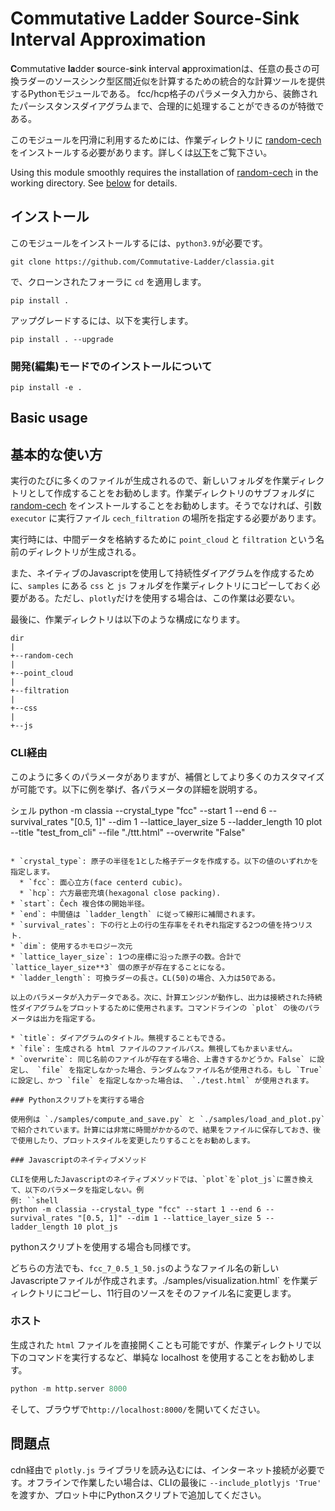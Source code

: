 # Commutative Ladder Source-Sink Interval Approximation

**C**ommutative **la**dder **s**ource-**s**ink **i**nterval **a**pproximationは、任意の長さの可換ラダーのソースシンク型区間近似を計算するための統合的な計算ツールを提供するPythonモジュールである。
fcc/hcp格子のパラメータ入力から、装飾されたパーシスタンスダイアグラムまで、合理的に処理することができるのが特徴である。

このモジュールを円滑に利用するためには、作業ディレクトリに [random-cech](https://bitbucket.org/tda-homcloud/random-cech/src/master/) をインストールする必要があります。詳しくは[以下](##基本的な使い方)をご覧下さい。


Using this module smoothly requires the installation of [random-cech](https://bitbucket.org/tda-homcloud/random-cech/src/master/) in the working directory. See [below](##Basic-usage) for details.

## インストール

このモジュールをインストールするには、`python3.9`が必要です。

```
git clone https://github.com/Commutative-Ladder/classia.git
```
で、クローンされたフォーラに `cd` を適用します。
```
pip install .
```

アップグレードするには、以下を実行します。
```
pip install . --upgrade
```

### 開発(編集)モードでのインストールについて

```
pip install -e .
```

## Basic usage

## 基本的な使い方

実行のたびに多くのファイルが生成されるので、新しいフォルダを作業ディレクトリとして作成することをお勧めします。作業ディレクトリのサブフォルダに [random-cech](https://bitbucket.org/tda-homcloud/random-cech/src/master/) をインストールすることをお勧めします。そうでなければ、引数 `executor` に実行ファイル `cech_filtration` の場所を指定する必要があります。

実行時には、中間データを格納するために `point_cloud` と `filtration` という名前のディレクトリが生成される。

また、ネイティブのJavascriptを使用して持続性ダイアグラムを作成するために、`samples` にある `css` と `js` フォルダを作業ディレクトリにコピーしておく必要がある。ただし、`plotly`だけを使用する場合は、この作業は必要ない。

最後に、作業ディレクトリは以下のような構成になります。

```
dir
|
+--random-cech
|
+--point_cloud
|
+--filtration
|
+--css
|
+--js
```

### CLI経由

このように多くのパラメータがありますが、補償としてより多くのカスタマイズが可能です。以下に例を挙げ、各パラメータの詳細を説明する。

シェル
python -m classia --crystal_type "fcc" --start 1 --end 6 --survival_rates "[0.5, 1]" --dim 1 --lattice_layer_size 5 --ladder_length 10 plot --title "test_from_cli" --file "./ttt.html" --overwrite "False"
```

* `crystal_type`: 原子の半径を1とした格子データを作成する。以下の値のいずれかを指定します。
  * `fcc`: 面心立方(face centerd cubic)。
  * `hcp`: 六方最密充填(hexagonal close packing).
* `start`: Čech 複合体の開始半径。
* `end`: 中間値は `ladder_length` に従って線形に補間されます。
* `survival_rates`: 下の行と上の行の生存率をそれぞれ指定する2つの値を持つリスト．
* `dim`: 使用するホモロジー次元
* `lattice_layer_size`: 1つの座標に沿った原子の数。合計で `lattice_layer_size**3` 個の原子が存在することになる。
* `ladder_length`: 可換ラダーの長さ。CL(50)の場合、入力は50である。

以上のパラメータが入力データである。次に、計算エンジンが動作し、出力は接続された持続性ダイアグラムをプロットするために使用されます。コマンドラインの `plot` の後のパラメータは出力を指定する。

* `title`: ダイアグラムのタイトル。無視することもできる。
* `file`: 生成される html ファイルのファイルパス。無視してもかまいません。
* `overwrite`: 同じ名前のファイルが存在する場合、上書きするかどうか。False` に設定し、 `file` を指定しなかった場合、ランダムなファイル名が使用される。もし `True` に設定し、かつ `file` を指定しなかった場合は、 `./test.html` が使用されます。

### Pythonスクリプトを実行する場合

使用例は `./samples/compute_and_save.py` と `./samples/load_and_plot.py` で紹介されています。計算には非常に時間がかかるので、結果をファイルに保存しておき、後で使用したり、プロットスタイルを変更したりすることをお勧めします。

### Javascriptのネイティブメソッド

CLIを使用したJavascriptのネイティブメソッドでは、`plot`を`plot_js`に置き換えて、以下のパラメータを指定しない。例
例: ``shell
python -m classia --crystal_type "fcc" --start 1 --end 6 --survival_rates "[0.5, 1]" --dim 1 --lattice_layer_size 5 --ladder_length 10 plot_js
```

pythonスクリプトを使用する場合も同様です。

どちらの方法でも、`fcc_7_0.5_1_50.js`のようなファイル名の新しいJavascripteファイルが作成されます。./samples/visualization.html` を作業ディレクトリにコピーし、11行目のソースをそのファイル名に変更します。

### ホスト

生成された `html` ファイルを直接開くことも可能ですが、作業ディレクトリで以下のコマンドを実行するなど、単純な localhost を使用することをお勧めします。

```python
python -m http.server 8000
```
そして、ブラウザで`http://localhost:8000/`を開いてください。

## 問題点

cdn経由で `plotly.js` ライブラリを読み込むには、インターネット接続が必要です。オフラインで作業したい場合は、CLIの最後に `--include_plotlyjs 'True'` を渡すか、プロット中にPythonスクリプトで追加してください。